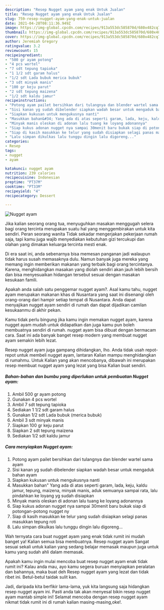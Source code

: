 ```yaml
---
description: "Resep Nugget ayam yang enak Untuk Jualan"
title: "Resep Nugget ayam yang enak Untuk Jualan"
slug: 759-resep-nugget-ayam-yang-enak-untuk-jualan
date: 2021-04-28T08:11:36.949Z
image: https://img-global.cpcdn.com/recipes/913a553dc585870d/680x482cq70/nugget-ayam-foto-resep-utama.jpg
thumbnail: https://img-global.cpcdn.com/recipes/913a553dc585870d/680x482cq70/nugget-ayam-foto-resep-utama.jpg
cover: https://img-global.cpcdn.com/recipes/913a553dc585870d/680x482cq70/nugget-ayam-foto-resep-utama.jpg
author: Jeremiah Gregory
ratingvalue: 3.2
reviewcount: 15
recipeingredient:
- "500 gr ayam potong"
- "4 pcs wortel"
- "7 sdt tepung tapioka"
- "1 1/2 sdt garam halus"
- "1/2 sdt Lada bubuk merica bubuk"
- "3 sdt minyak manis"
- "100 gr keju parut"
- "2 sdt tepung maizena"
- "1/2 sdt kaldu jamur"
recipeinstructions:
- "Potong ayam pailet bersihkan dari tulangnya dan blender wartel sama ayam"
- "Sisi kanan yg sudah dibelender siapkan wadah besar untuk mengaduk bahan ayam"
- "Siapkan kukusan untuk mengukusnya nanti"
- "Masukkan bahan&#34; Yang ada di atas seperti garam, lada, keju, kaldu jamur, tepung, maizena, minyak manis, aduk semuanya sampai rata, lalu pindahkan ke loyang yg sudah disiapkan"
- "Minyak manis oleskan di adonan lalu tuang ke loyang adonannya"
- "Siap kukus adonan nugget nya sampai 30menit baru bukak siap di potongan-potong nugget ny"
- "Siap di kasih masukkan ke telur yang sudah disiapkan selagi panas masukkan tepung roti"
- "Lalu simpan dikulkas lalu tunggu dingin lalu digoreng..."
categories:
- Resep
tags:
- nugget
- ayam

katakunci: nugget ayam 
nutrition: 239 calories
recipecuisine: Indonesian
preptime: "PT37M"
cooktime: "PT33M"
recipeyield: "4"
recipecategory: Dessert

---
```



![Nugget ayam](https://img-global.cpcdn.com/recipes/913a553dc585870d/680x482cq70/nugget-ayam-foto-resep-utama.jpg)

Jika kalian seorang orang tua, menyuguhkan masakan menggugah selera bagi orang tercinta merupakan suatu hal yang menggembirakan untuk kita sendiri. Peran seorang  wanita Tidak sekadar mengerjakan pekerjaan rumah saja, tapi kamu juga wajib menyediakan kebutuhan gizi tercukupi dan olahan yang dimakan keluarga tercinta mesti enak.

Di era  saat ini, anda sebenarnya bisa memesan panganan jadi walaupun tidak harus susah memasaknya dulu. Namun banyak juga mereka yang memang ingin memberikan makanan yang terbaik bagi orang tercintanya. Karena, menghidangkan masakan yang diolah sendiri akan jauh lebih bersih dan bisa menyesuaikan hidangan tersebut sesuai dengan masakan kesukaan famili. 



Apakah anda salah satu penggemar nugget ayam?. Asal kamu tahu, nugget ayam merupakan makanan khas di Nusantara yang saat ini disenangi oleh orang-orang dari hampir setiap tempat di Nusantara. Anda dapat menyajikan nugget ayam sendiri di rumah dan dapat dijadikan camilan kesukaanmu di akhir pekan.

Kamu tidak perlu bingung jika kamu ingin memakan nugget ayam, karena nugget ayam mudah untuk didapatkan dan juga kamu pun boleh membuatnya sendiri di rumah. nugget ayam bisa dibuat dengan bermacam cara. Saat ini ada banyak banget resep modern yang membuat nugget ayam semakin lebih lezat.

Resep nugget ayam juga gampang dihidangkan, lho. Anda tidak usah repot-repot untuk membeli nugget ayam, lantaran Kalian mampu menghidangkan di rumahmu. Untuk Kalian yang akan mencobanya, dibawah ini merupakan resep membuat nugget ayam yang lezat yang bisa Kalian buat sendiri.

<!--inarticleads1-->

##### Bahan-bahan dan bumbu yang diperlukan untuk pembuatan Nugget ayam:

1. Ambil 500 gr ayam potong
1. Gunakan 4 pcs wortel
1. Ambil 7 sdt tepung tapioka
1. Sediakan 1 1/2 sdt garam halus
1. Gunakan 1/2 sdt Lada bubuk (merica bubuk)
1. Ambil 3 sdt minyak manis
1. Siapkan 100 gr keju parut
1. Siapkan 2 sdt tepung maizena
1. Sediakan 1/2 sdt kaldu jamur




<!--inarticleads2-->

##### Cara menyiapkan Nugget ayam:

1. Potong ayam pailet bersihkan dari tulangnya dan blender wartel sama ayam
1. Sisi kanan yg sudah dibelender siapkan wadah besar untuk mengaduk bahan ayam
1. Siapkan kukusan untuk mengukusnya nanti
1. Masukkan bahan&#34; Yang ada di atas seperti garam, lada, keju, kaldu jamur, tepung, maizena, minyak manis, aduk semuanya sampai rata, lalu pindahkan ke loyang yg sudah disiapkan
1. Minyak manis oleskan di adonan lalu tuang ke loyang adonannya
1. Siap kukus adonan nugget nya sampai 30menit baru bukak siap di potongan-potong nugget ny
1. Siap di kasih masukkan ke telur yang sudah disiapkan selagi panas masukkan tepung roti
1. Lalu simpan dikulkas lalu tunggu dingin lalu digoreng...




Wah ternyata cara buat nugget ayam yang enak tidak rumit ini mudah banget ya! Kalian semua bisa membuatnya. Resep nugget ayam Sangat sesuai sekali untuk kalian yang sedang belajar memasak maupun juga untuk kamu yang sudah ahli dalam memasak.

Apakah kamu ingin mulai mencoba buat resep nugget ayam enak tidak rumit ini? Kalau anda mau, ayo kamu segera buruan menyiapkan peralatan dan bahannya, maka buat deh Resep nugget ayam yang lezat dan tidak ribet ini. Betul-betul taidak sulit kan. 

Jadi, daripada kita berfikir lama-lama, yuk kita langsung saja hidangkan resep nugget ayam ini. Pasti anda tak akan menyesal bikin resep nugget ayam mantab simple ini! Selamat mencoba dengan resep nugget ayam nikmat tidak rumit ini di rumah kalian masing-masing,oke!.

